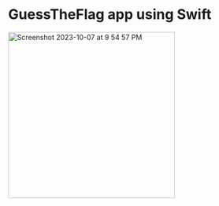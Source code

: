 # GuessTheFlag app using Swift

<img width="338" alt="Screenshot 2023-10-07 at 9 54 57 PM" src="https://github.com/mdshadatrahman/guess-the-flag-ios/assets/43848931/b15a501f-550a-472a-a025-233dae5a9153">
